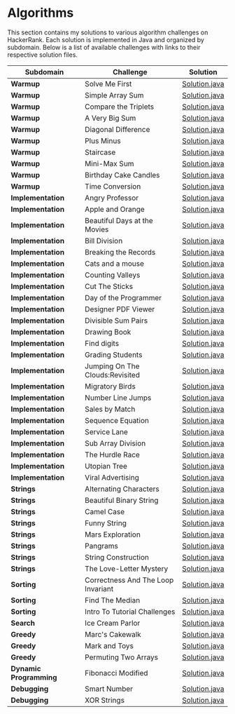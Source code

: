 # Algorithms

This section contains my solutions to various algorithm challenges on HackerRank. Each solution is implemented in Java and organized by subdomain. Below is a list of available challenges with links to their respective solution files.

| Subdomain               | Challenge                          | Solution                                                                                                                                     |
|-------------------------|------------------------------------|----------------------------------------------------------------------------------------------------------------------------------------------|
| **Warmup**              | Solve Me First                     | [Solution.java](https://github.com/kaanacikgoz/HackerRank/blob/main/src/algorithms/warmup/solveMeFirst/Solution.java)                        |
| **Warmup**              | Simple Array Sum                   | [Solution.java](https://github.com/kaanacikgoz/HackerRank/blob/main/src/algorithms/warmup/simpleArraySum/Solution.java)                      |
| **Warmup**              | Compare the Triplets               | [Solution.java](https://github.com/kaanacikgoz/HackerRank/blob/main/src/algorithms/warmup/compareTheTriplets/Solution.java)                  |
| **Warmup**              | A Very Big Sum                     | [Solution.java](https://github.com/kaanacikgoz/HackerRank/blob/main/src/algorithms/warmup/aVeryBigSum/Solution.java)                         |
| **Warmup**              | Diagonal Difference                | [Solution.java](https://github.com/kaanacikgoz/HackerRank/blob/main/src/algorithms/warmup/diagonalDifference/Solution.java)                  |
| **Warmup**              | Plus Minus                         | [Solution.java](https://github.com/kaanacikgoz/HackerRank/blob/main/src/algorithms/warmup/plusMinus/Solution.java)                           |
| **Warmup**              | Staircase                          | [Solution.java](https://github.com/kaanacikgoz/HackerRank/blob/main/src/algorithms/warmup/staircase/Solution.java)                           |
| **Warmup**              | Mini-Max Sum                       | [Solution.java](https://github.com/kaanacikgoz/HackerRank/blob/main/src/algorithms/warmup/miniMaxSum/Solution.java)                          |
| **Warmup**              | Birthday Cake Candles              | [Solution.java](https://github.com/kaanacikgoz/HackerRank/blob/main/src/algorithms/warmup/birthdayCakeCandles/Solution.java)                 |
| **Warmup**              | Time Conversion                    | [Solution.java](https://github.com/kaanacikgoz/HackerRank/blob/main/src/algorithms/warmup/timeConversion/Solution.java)                      |
| **Implementation**      | Angry Professor                    | [Solution.java](https://github.com/kaanacikgoz/HackerRank/blob/main/src/algorithms/implementation/angryProfessor/Solution.java)              |
| **Implementation**      | Apple and Orange                   | [Solution.java](https://github.com/kaanacikgoz/HackerRank/blob/main/src/algorithms/implementation/appleAndOrange/Solution.java)              |
| **Implementation**      | Beautiful Days at the Movies       | [Solution.java](https://github.com/kaanacikgoz/HackerRank/blob/main/src/algorithms/implementation/beautifulDaysAtTheMovies/Solution.java)    |
| **Implementation**      | Bill Division                      | [Solution.java](https://github.com/kaanacikgoz/HackerRank/blob/main/src/algorithms/implementation/billDivision/Solution.java)                |
| **Implementation**      | Breaking the Records               | [Solution.java](https://github.com/kaanacikgoz/HackerRank/blob/main/src/algorithms/implementation/breakingTheRecords/Solution.java)          |
| **Implementation**      | Cats and a mouse                   | [Solution.java](https://github.com/kaanacikgoz/HackerRank/blob/main/src/algorithms/implementation/catsAndAMouse/Solution.java)               |
| **Implementation**      | Counting Valleys                   | [Solution.java](https://github.com/kaanacikgoz/HackerRank/blob/main/src/algorithms/implementation/countingValleys/Solution.java)             |
| **Implementation**      | Cut The Sticks                     | [Solution.java](https://github.com/kaanacikgoz/HackerRank/blob/main/src/algorithms/implementation/cutTheSticks/Solution.java)                |
| **Implementation**      | Day of the Programmer              | [Solution.java](https://github.com/kaanacikgoz/HackerRank/blob/main/src/algorithms/implementation/dayOfTheProgrammer/Solution.java)          |
| **Implementation**      | Designer PDF Viewer                | [Solution.java](https://github.com/kaanacikgoz/HackerRank/blob/main/src/algorithms/implementation/designerPdfViewer/Solution.java)           |
| **Implementation**      | Divisible Sum Pairs                | [Solution.java](https://github.com/kaanacikgoz/HackerRank/blob/main/src/algorithms/implementation/divisibleSumPairs/Solution.java)           |
| **Implementation**      | Drawing Book                       | [Solution.java](https://github.com/kaanacikgoz/HackerRank/blob/main/src/algorithms/implementation/drawingBook/Solution.java)                 |
| **Implementation**      | Find digits                        | [Solution.java](https://github.com/kaanacikgoz/HackerRank/blob/main/src/algorithms/implementation/findDigits/Solution.java)                  |
| **Implementation**      | Grading Students                   | [Solution.java](https://github.com/kaanacikgoz/HackerRank/blob/main/src/algorithms/implementation/gradingStudents/Solution.java)             |
| **Implementation**      | Jumping On The Clouds:Revisited    | [Solution.java](https://github.com/kaanacikgoz/HackerRank/blob/main/src/algorithms/implementation/jumpingOnTheCloudsRevisited/Solution.java) |
| **Implementation**      | Migratory Birds                    | [Solution.java](https://github.com/kaanacikgoz/HackerRank/blob/main/src/algorithms/implementation/migratoryBirds/Solution.java)              |
| **Implementation**      | Number Line Jumps                  | [Solution.java](https://github.com/kaanacikgoz/HackerRank/blob/main/src/algorithms/implementation/numberLineJumps/Solution.java)             |
| **Implementation**      | Sales by Match                     | [Solution.java](https://github.com/kaanacikgoz/HackerRank/blob/main/src/algorithms/implementation/salesByMatch/Solution.java)                |
| **Implementation**      | Sequence Equation                  | [Solution.java](https://github.com/kaanacikgoz/HackerRank/blob/main/src/algorithms/implementation/sequenceEquation/Solution.java)            |
| **Implementation**      | Service Lane                       | [Solution.java](https://github.com/kaanacikgoz/HackerRank/blob/main/src/algorithms/implementation/serviceLane/Solution.java)                 |
| **Implementation**      | Sub Array Division                 | [Solution.java](https://github.com/kaanacikgoz/HackerRank/blob/main/src/algorithms/implementation/subarrayDivision/Solution.java)            |
| **Implementation**      | The Hurdle Race                    | [Solution.java](https://github.com/kaanacikgoz/HackerRank/blob/main/src/algorithms/implementation/theHurdleRace/Solution.java)               |
| **Implementation**      | Utopian Tree                       | [Solution.java](https://github.com/kaanacikgoz/HackerRank/blob/main/src/algorithms/implementation/utopianTree/Solution.java)                 |
| **Implementation**      | Viral Advertising                  | [Solution.java](https://github.com/kaanacikgoz/HackerRank/blob/main/src/algorithms/implementation/viralAdvertising/Solution.java)            |
| **Strings**             | Alternating Characters             | [Solution.java](https://github.com/kaanacikgoz/HackerRank/blob/main/src/algorithms/strings/alternatingCharacters/Solution.java)              |
| **Strings**             | Beautiful Binary String            | [Solution.java](https://github.com/kaanacikgoz/HackerRank/blob/main/src/algorithms/strings/beautifulBinaryString/Solution.java)              |
| **Strings**             | Camel Case                         | [Solution.java](https://github.com/kaanacikgoz/HackerRank/blob/main/src/algorithms/strings/camelCase/Solution.java)                          |
| **Strings**             | Funny String                       | [Solution.java](https://github.com/kaanacikgoz/HackerRank/blob/main/src/algorithms/strings/funnyString/Solution.java)                        |
| **Strings**             | Mars Exploration                   | [Solution.java](https://github.com/kaanacikgoz/HackerRank/blob/main/src/algorithms/strings/marsExploration/Solution.java)                    |
| **Strings**             | Pangrams                           | [Solution.java](https://github.com/kaanacikgoz/HackerRank/blob/main/src/algorithms/strings/pangrams/Solution.java)                           |
| **Strings**             | String Construction                | [Solution.java](https://github.com/kaanacikgoz/HackerRank/blob/main/src/algorithms/strings/stringConstruction/Solution.java)                 |
| **Strings**             | The Love-Letter Mystery            | [Solution.java](https://github.com/kaanacikgoz/HackerRank/blob/main/src/algorithms/strings/theLoveLetterMystery/Solution.java)               |
| **Sorting**             | Correctness And The Loop Invariant | [Solution.java](https://github.com/kaanacikgoz/HackerRank/blob/main/src/algorithms/sorting/correctnessAndTheLoopInvariant/Solution.java)     |
| **Sorting**             | Find The Median                    | [Solution.java](https://github.com/kaanacikgoz/HackerRank/blob/main/src/algorithms/sorting/findTheMedian/Solution.java)                      |
| **Sorting**             | Intro To Tutorial Challenges       | [Solution.java](https://github.com/kaanacikgoz/HackerRank/blob/main/src/algorithms/sorting/introToTutorialChallenges/Solution.java)          |
| **Search**              | Ice Cream Parlor                   | [Solution.java](https://github.com/kaanacikgoz/HackerRank/blob/main/src/algorithms/search/iceCreamParlor/Solution.java)                      |
| **Greedy**              | Marc's Cakewalk                    | [Solution.java](https://github.com/kaanacikgoz/HackerRank/blob/main/src/algorithms/greedy/marcsCakewalk/Solution.java)                       |
| **Greedy**              | Mark and Toys                      | [Solution.java](https://github.com/kaanacikgoz/HackerRank/blob/main/src/algorithms/greedy/markAndToys/Solution.java)                         |
| **Greedy**              | Permuting Two Arrays               | [Solution.java](https://github.com/kaanacikgoz/HackerRank/blob/main/src/algorithms/greedy/permutingTwoArrays/Solution.java)                  |
| **Dynamic Programming** | Fibonacci Modified                 | [Solution.java](https://github.com/kaanacikgoz/HackerRank/blob/main/src/algorithms/dynamicProgramming/fibonacciModified/Solution.java)       |
| **Debugging**           | Smart Number                       | [Solution.java](https://github.com/kaanacikgoz/HackerRank/blob/main/src/algorithms/debugging/smartNumber/Solution.java)                      |
| **Debugging**           | XOR Strings                        | [Solution.java](https://github.com/kaanacikgoz/HackerRank/blob/main/src/algorithms/debugging/xorStrings/Solution.java)                       |

